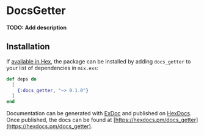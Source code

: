 # DocsGetter

**TODO: Add description**

## Installation

If [available in Hex](https://hex.pm/docs/publish), the package can be installed
by adding `docs_getter` to your list of dependencies in `mix.exs`:

```elixir
def deps do
  [
    {:docs_getter, "~> 0.1.0"}
  ]
end
```

Documentation can be generated with [ExDoc](https://github.com/elixir-lang/ex_doc)
and published on [HexDocs](https://hexdocs.pm). Once published, the docs can
be found at [https://hexdocs.pm/docs_getter](https://hexdocs.pm/docs_getter).

